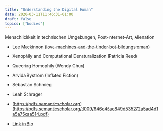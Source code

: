 ```yaml
---
title: "Understanding the Digital Human"
date: 2020-03-11T11:46:31+01:00
draft: false
topics: ["bodies"]
---
```


Menschlichkeit in technischen Umgebungen, Post-Internet-Art, Alienation

- Lee Mackinnon ([love-machines-and-the-tinder-bot-bildungsroman](https://www.e-flux.com/journal/74/59802/love-machines-and-the-tinder-bot-bildungsroman/))
- Xenophily and Computational Denaturalization (Patricia Reed)
- Queering Homophily (Wendy Chun)

- Arvida Byström (Inflated Fiction)
- Sebastian Schmieg
- Leah Schrager

- [https://pdfs.semanticscholar.org](https://pdfs.semanticscholar.org/d009/646e46ae849d535272a5ad4d1a5a75caa514.pdf)
- [Link in Bio](https://mdbk.de/en/exhibitions/link-in-bio-kunst-nach-den-sozialen-medien/)
